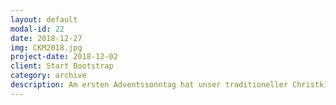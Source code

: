 ```yaml
---
layout: default
modal-id: 22
date: 2018-12-27
img: CKM2018.jpg
project-date: 2018-12-02
client: Start Bootstrap
category: archive
description: Am ersten Adventssonntag hat unser traditioneller Christkindlmarkt an der Kirche stattgefunden. Gerne haben wir uns als KjG daran beteiligt und fleißig Waffeln, Crepés, Getränke, Kartoffelpuffer und die Ätschbude beigesteuert. Alle Einnahmen gehen wie immer an wohltätige Zwecke. Trotz des leider schlechten Wetters kamen viele, und es hat Spaß gemacht.  
---
```

